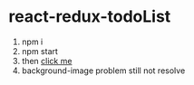 # react-redux-todoList
  1. npm i
  2. npm start
  3. then [click me](http://localhost:8080/)
  4. background-image problem still not resolve
